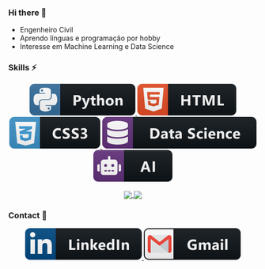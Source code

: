 ### Hi there 👋

* Engenheiro Civil
* Aprendo línguas e programação por hobby
* Interesse em Machine Learning e Data Science

### Skills ⚡
<p align = "center">
<a href="#">
    <img src="https://github.com/MikeCodesDotNET/ColoredBadges/blob/master/svg/dev/languages/python.svg" alt="Python" style="vertical-align:top margin:6px 4px">
    <img src="https://github.com/MikeCodesDotNET/ColoredBadges/blob/master/svg/dev/languages/html.svg" alt="HTML" style="vertical-align:top margin:6px 4px">
    <img src="https://github.com/MikeCodesDotNET/ColoredBadges/blob/master/svg/dev/languages/css3.svg" alt="CSS" style="vertical-align:top margin:6px 4px">
    <img src="https://github.com/MikeCodesDotNET/ColoredBadges/blob/master/svg/dev/misc/datascience.svg" alt="Data Science" style="vertical-align:top margin:6px 4px">
    <img src="https://github.com/MikeCodesDotNET/ColoredBadges/blob/master/svg/dev/misc/ai.svg" alt="AI" style="vertical-align:top margin:6px 4px">
</a>
</p>
<p align="center">
  <a href="https://github.com/anuraghazra/github-readme-stats">
    <img
      align="center"
      src="https://github-readme-stats.vercel.app/api/top-langs/?username=crazywes&layout=compact"
    />
  </a>
  <a href="https://github.com/anuraghazra/github-readme-stats">
    <img
      align="center"
      height="165"
      src="https://github-readme-stats.vercel.app/api?username=crazywes&count_private=true&show_icons=true&custom_title=Github%20Status&hide=issues"
    />
  </a>
</p>
    
### Contact 📱
<p align = "center">
<a href ="https://www.linkedin.com/in/wes-rod/">
    <img src="https://github.com/MikeCodesDotNET/ColoredBadges/blob/master/svg/social/linkedin.svg" alt="LinkedIn" style="vertical-align:top margin:6px 4px">
</a>
<a href ="mailto: wesleirodrigues042@gmail.com">
    <img src="https://github.com/MikeCodesDotNET/ColoredBadges/blob/master/svg/social/gmail.svg" alt="" style="vertical-align:top margin:6px 4px">
</a>
</p>


